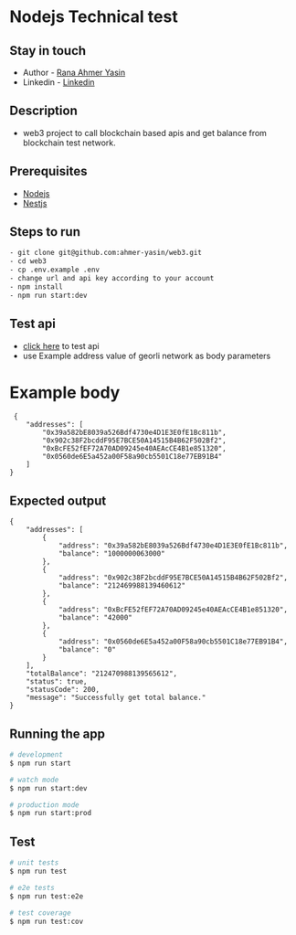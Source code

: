 # Nodejs Technical test

## Stay in touch

- Author - [Rana Ahmer Yasin](https://github.com/ahmer-yasin)
- Linkedin - [Linkedin](https://www.linkedin.com/in/ahmeryasin/)


## Description
- web3 project to call blockchain based apis and get balance from blockchain test network.

## Prerequisites

- [Nodejs](https://nodejs.org/en/)
- [Nestjs](https://docs.nestjs.com/)

## Steps to run
```bash
- git clone git@github.com:ahmer-yasin/web3.git
- cd web3
- cp .env.example .env
- change url and api key according to your account
- npm install
- npm run start:dev
```

## Test api
- [click here](http://localhost:4000/api#/default/AppController_getTotalBalance) to test api
- use Example address value of georli network as body parameters

# Example body
```
 {
    "addresses": [
        "0x39a582bE8039a526Bdf4730e4D1E3E0fE1Bc811b",
        "0x902c38F2bcddF95E7BCE50A14515B4B62F502Bf2",
        "0xBcFE52fEF72A70AD09245e40AEAcCE4B1e851320",
        "0x0560de6E5a452a00F58a90cb5501C18e77EB91B4"
    ]
}

```

## Expected output

```
{
    "addresses": [
        {
            "address": "0x39a582bE8039a526Bdf4730e4D1E3E0fE1Bc811b",
            "balance": "1000000063000"
        },
        {
            "address": "0x902c38F2bcddF95E7BCE50A14515B4B62F502Bf2",
            "balance": "212469988139460612"
        },
        {
            "address": "0xBcFE52fEF72A70AD09245e40AEAcCE4B1e851320",
            "balance": "42000"
        },
        {
            "address": "0x0560de6E5a452a00F58a90cb5501C18e77EB91B4",
            "balance": "0"
        }
    ],
    "totalBalance": "212470988139565612",
    "status": true,
    "statusCode": 200,
    "message": "Successfully get total balance."
}
```

## Running the app

```bash
# development
$ npm run start

# watch mode
$ npm run start:dev

# production mode
$ npm run start:prod
```

## Test

```bash
# unit tests
$ npm run test

# e2e tests
$ npm run test:e2e

# test coverage
$ npm run test:cov
```

